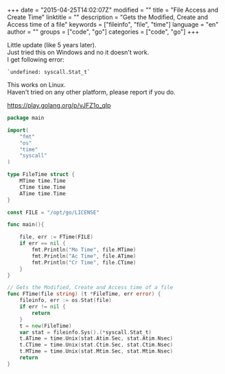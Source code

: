 +++
date = "2015-04-25T14:02:07Z"
modified = ""
title = "File Access and Create Time"
linktitle = ""
description = "Gets the Modified, Create and Access time of a file"
keywords = ["fileinfo", "file", "time"]
language = "en"
author = ""
groups = ["code", "go"]
categories = ["code", "go"]
+++


Little update (like 5 years later).  
Just tried this on Windows and no it doesn't work.  
I get following error:

	`undefined: syscall.Stat_t`

This works on Linux.  
Haven't tried on any other platform, please report if you do.

https://play.golang.org/p/vJFZ1o_qIp

```go
package main

import(
	"fmt"
	"os"
	"time"
	"syscall"
)

type FileTime struct {
	MTime time.Time
	CTime time.Time
	ATime time.Time
}

const FILE = "/opt/go/LICENSE"

func main(){

	file, err := FTime(FILE)
	if err == nil {
		fmt.Println("Mo Time", file.MTime)
		fmt.Println("Ac Time", file.ATime)
		fmt.Println("Cr Time", file.CTime)
	}
}

// Gets the Modified, Create and Access time of a file
func FTime(file string) (t *FileTime, err error) {
	fileinfo, err := os.Stat(file)
	if err != nil {
	    return
	}
	t = new(FileTime)
	var stat = fileinfo.Sys().(*syscall.Stat_t)
	t.ATime = time.Unix(stat.Atim.Sec, stat.Atim.Nsec)
	t.CTime = time.Unix(stat.Ctim.Sec, stat.Ctim.Nsec)
	t.MTime = time.Unix(stat.Mtim.Sec, stat.Mtim.Nsec)
	return
}
```
